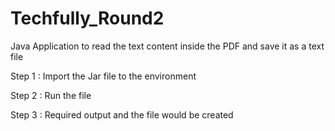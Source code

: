 # Techfully_Round2
Java Application to read the text content inside the PDF and save it as a text file

Step 1 : Import the Jar file to the environment

Step 2 : Run the file 

Step 3 : Required output and the file would be created
